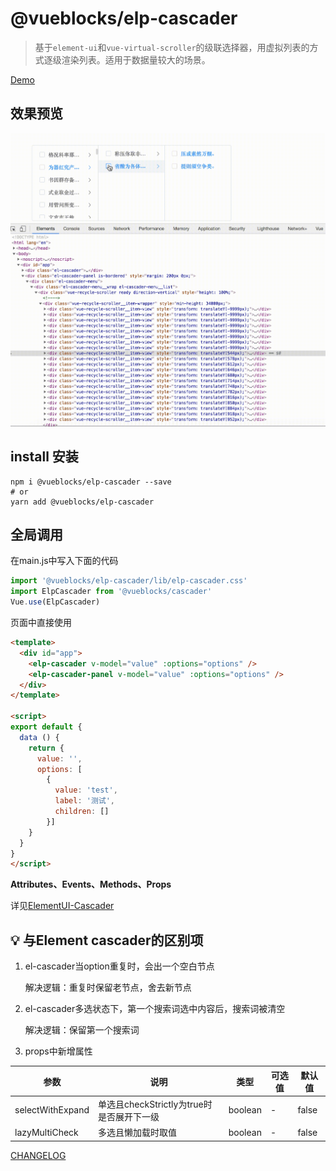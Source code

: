 # @vueblocks/elp-cascader

> 基于`element-ui`和`vue-virtual-scroller`的级联选择器，用虚拟列表的方式逐级渲染列表。适用于数据量较大的场景。

[Demo](<https://vueblocks.github.io/elp-cascader/>)

## 效果预览

![elp-cascader](./demo.gif)

## install 安装

```shell
npm i @vueblocks/elp-cascader --save
# or
yarn add @vueblocks/elp-cascader
```

## 全局调用

在main.js中写入下面的代码

```javascript
import '@vueblocks/elp-cascader/lib/elp-cascader.css'
import ElpCascader from '@vueblocks/cascader'
Vue.use(ElpCascader)
```

页面中直接使用

```html
<template>
  <div id="app">
    <elp-cascader v-model="value" :options="options" />
    <elp-cascader-panel v-model="value" :options="options" />
  </div>
</template>

<script>
export default {
  data () {
    return {
      value: '',
      options: [
        {
          value: 'test',
          label: '测试',
          children: []
        }]
    }
  }
}
</script>
```

**Attributes、Events、Methods、Props**

详见[ElementUI-Cascader](https://element.eleme.io/#/zh-CN/component/cascader)


## 💡 与Element cascader的区别项

1. el-cascader当option重复时，会出一个空白节点

    解决逻辑：重复时保留老节点，舍去新节点
    
2. el-cascader多选状态下，第一个搜索词选中内容后，搜索词被清空

    解决逻辑：保留第一个搜索词

3. props中新增属性

| 参数 | 说明 | 类型 | 可选值 | 默认值 |
| --- | --- | --- | --- | --- |
| selectWithExpand | 单选且checkStrictly为true时是否展开下一级 | boolean | - | false |
| lazyMultiCheck | 多选且懒加载时取值 | boolean | - | false |


[CHANGELOG](CHANGELOG.md)
